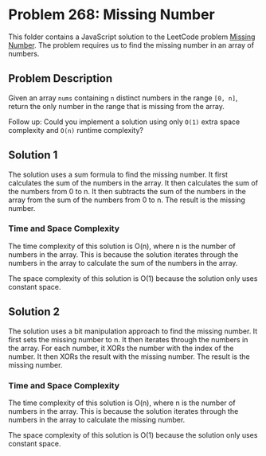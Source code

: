 # Problem 268: Missing Number

This folder contains a JavaScript solution to the LeetCode problem [Missing Number](https://leetcode.com/problems/missing-number/). The problem requires us to find the missing number in an array of numbers.

## Problem Description

Given an array `nums` containing `n` distinct numbers in the range `[0, n]`, return the only number in the range that is missing from the array.

Follow up: Could you implement a solution using only `O(1)` extra space complexity and `O(n)` runtime complexity?

## Solution 1

The solution uses a sum formula to find the missing number. It first calculates the sum of the numbers in the array. It then calculates the sum of the numbers from 0 to n. It then subtracts the sum of the numbers in the array from the sum of the numbers from 0 to n. The result is the missing number.

### Time and Space Complexity

The time complexity of this solution is O(n), where n is the number of numbers in the array. This is because the solution iterates through the numbers in the array to calculate the sum of the numbers in the array.

The space complexity of this solution is O(1) because the solution only uses constant space.

## Solution 2

The solution uses a bit manipulation approach to find the missing number. It first sets the missing number to n. It then iterates through the numbers in the array. For each number, it XORs the number with the index of the number. It then XORs the result with the missing number. The result is the missing number.

### Time and Space Complexity

The time complexity of this solution is O(n), where n is the number of numbers in the array. This is because the solution iterates through the numbers in the array to calculate the missing number.

The space complexity of this solution is O(1) because the solution only uses constant space.
